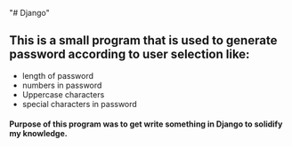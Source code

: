 "# Django" 

## This is a small program that is used to generate password according to user selection like:
- length of password
- numbers in password
- Uppercase characters
- special characters in password

#### Purpose of this program was to get write something in Django to solidify my knowledge.
